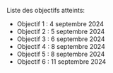 Liste des objectifs atteints:

- Objectif 1 : 4 septembre 2024
- Objectif 2 : 5 septembre 2024
- Objectif 3 : 6 septembre 2024
- Objectif 4 : 8 septembre 2024
- Objectif 5 : 8 septembre 2024
- Objectif 6 : 11 septembre 2024
